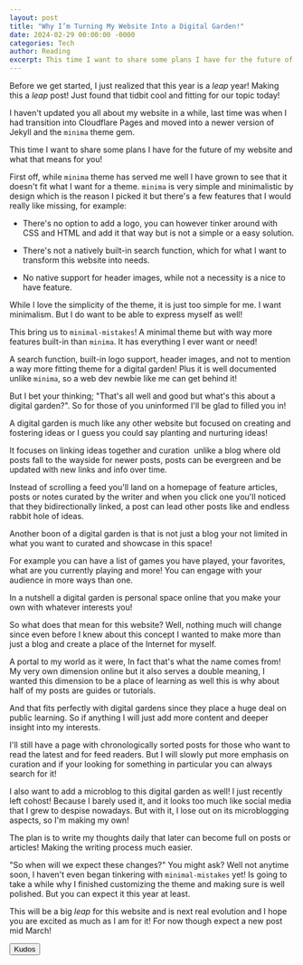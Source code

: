```yaml
---
layout: post
title: "Why I’m Turning My Website Into a Digital Garden!"
date: 2024-02-29 00:00:00 -0000
categories: Tech
author: Reading
excerpt: This time I want to share some plans I have for the future of my website and what that means for you!
---
```


Before we get started, I just realized that this year is a *leap* year! Making this a *leap* post! Just found that tidbit cool and fitting for our topic today!

I haven't updated you all about my website in a while, last time was when I had transition into Cloudflare Pages and moved into a newer version of Jekyll and the `minima` theme gem.

This time I want to share some plans I have for the future of my website and what that means for you!

First off, while `minima` theme has served me well I have grown to see that it doesn't fit what I want for a theme.
`minima` is very simple and minimalistic by design which is the reason I picked it but there's a few features that I would really like missing, for example:

- There's no option to add a logo, you can however tinker around with CSS and HTML and add it that way but is not a simple or a easy solution.

- There's not a natively built-in search function, which for what I want to transform this website into needs.

- No native support for header images, while not a necessity is a nice to have feature.

While I love the simplicity of the theme, it is just too simple for me. I want minimalism. But I do want to be able to express myself as well!

This bring us to `minimal-mistakes`! A minimal theme but with way more features built-in than `minima`. It has everything I ever want or need!

A search function, built-in logo support, header images, and not to mention a way more fitting theme for a digital garden!
Plus it is well documented unlike `minima`, so a web dev newbie like me can get behind it!

But I bet your thinking; "That's all well and good but what's this about a digital garden?".
So for those of you uninformed I'll be glad to filled you in!

A digital garden is much like any other website but focused on creating and fostering ideas or I guess you could say planting and nurturing ideas!

It focuses on linking ideas together and curation  unlike a blog where old posts fall to the wayside for newer posts, posts can be evergreen and be updated with new links and info over time.

Instead of scrolling a feed you'll land on a homepage of feature articles, posts or notes curated by the writer and when you click one you'll noticed that they bidirectionally linked, a post can lead other posts like and endless rabbit hole of ideas.

Another boon of a digital garden is that is not just a blog your not limited in what you want to curated and showcase in this space!

For example you can have a list of games you have played, your favorites, what are you currently playing and more! You can engage with your audience in more ways than one.

In a nutshell a digital garden is personal space online that you make your own with whatever interests you!

So what does that mean for this website? Well, nothing much will change since even before I knew about this concept I wanted to make more than just a blog and create a place of the Internet for myself.

A portal to my world as it were, In fact that's what the name comes from! My very own dimension online but it also serves a double meaning, I wanted this dimension to be a place of learning as well this is why about half of my posts are guides or tutorials.

And that fits perfectly with digital gardens since they place a huge deal on public learning. So if anything I will just add more content and deeper insight into my interests.

I'll still have a page with chronologically sorted posts for those who want to read the latest and for feed readers. But I will slowly put more emphasis on curation and if your looking for something in particular you can always search for it!

I also want to add a microblog to this digital garden as well! I just recently left cohost! Because I barely used it, and it looks too much like social media that I grew to despise nowadays. But with it, I lose out on its microblogging aspects, so I'm making my own!

The plan is to write my thoughts daily that later can become full on posts or articles! Making the writing process much easier.

"So when will we expect these changes?" You might ask? Well not anytime soon, I haven't even began tinkering with `minimal-mistakes` yet! Is going to take a while why I finished customizing the theme and making sure is well polished. But you can expect it this year at least.

This will be a big *leap* for this website and is next real evolution and I hope you are excited as much as I am for it! For now though expect a new post mid March!

<button class="tinylytics_kudos">Kudos</button>